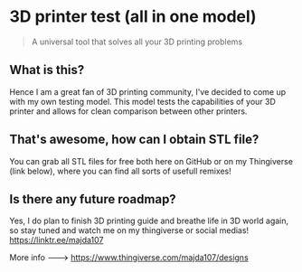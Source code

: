 # 3D printer test (all in one model)
> A universal tool that solves all your 3D printing problems

## What is this?
Hence I am a great fan of 3D printing community, I've decided to come up with my own testing model. This model tests the capabilities of your 3D printer and allows for clean comparison between other printers.

## That's awesome, how can I obtain STL file?
You can grab all STL files for free both here on GitHub or on my Thingiverse (link below), where you can find all sorts of usefull remixes!

## Is there any future roadmap?
Yes, I do plan to finish 3D printing guide and breathe life in 3D world again, so stay tuned and watch me on my thingiverse or social medias!
https://linktr.ee/majda107

More info ---> https://www.thingiverse.com/majda107/designs
